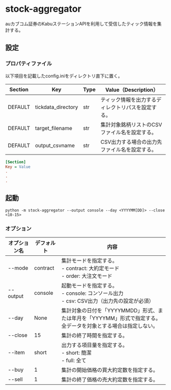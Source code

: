 # stock-aggregator
auカブコム証券のKabuステーションAPIを利用して受信したティック情報を集計する。

## 設定
### プロパティファイル
以下項目を記載したconfig.iniをディレクトリ直下に置く。

| Section | Key | Type | Value（Description） |
| --- | --- | --- | --- |
| DEFAULT | tickdata_directory | str | ティック情報を出力するディレクトリパスを設定する。 |
| DEFAULT | target_filename | str | 集計対象銘柄リストのCSVファイル名を設定する。 |
| DEFAULT | output_csvname | str | CSV出力する場合の出力先ファイル名を設定する。 |

``` ini
[Section]
Key = Value
.
.
.
```
## 起動
``` shell
python -m stock-aggregator --output console --day <YYYYMM[DD]> --close <10-15>
```
### オプション
| オプション名 | デフォルト | 内容 |
| --- | --- | --- |
| --mode | contract | 集計モードを指定する。<br> - contract: 大約定モード<br> - order: 大注文モード |
| --output | console | 起動モードを指定する。<br> - console: コンソール出力 <br> - csv: CSV出力（出力先の設定が必須） |
| --day | None | 集計対象の日付を「YYYYMMDD」形式、または年月を「YYYYMM」形式で指定する。<br>全データを対象とする場合は指定しない。 |
| --close | 15 | 集計の終了時間を指定する。 |
| --item | short | 出力する項目量を指定する。<br> - short: 簡潔<br> - full: 全て |
| --buy | 1 | 集計の開始価格の買大約定数を指定する。 |
| --sell | 1 | 集計の終了価格の売大約定数を指定する。 |
